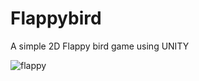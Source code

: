 # Flappybird
A simple 2D Flappy bird game using UNITY


![flappy](https://user-images.githubusercontent.com/78023426/134412707-c2cbc850-3009-48e8-869f-bebc3bd0584a.jpg)
